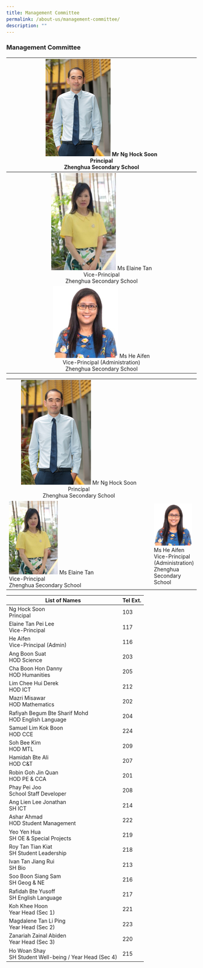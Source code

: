 ```yaml
---
title: Management Committee
permalink: /about-us/management-committee/
description: ""
---
```

### Management Committee

| <img src="/images/principalsmessage.jpg" style="width:35%">  Mr Ng Hock Soon<br>Principal <br>Zhenghua Secondary School |
|:---:|
| <img src="/images/Ms-Elaine-Tan-200x300.jpg" style="width:35%">  Ms Elaine Tan <br> Vice-Principal <br>Zhenghua Secondary School|
| <img src="/images/VPA-Ms-Ai-Fen-271x300.jpg" style="width:35%">  Ms He Aifen <br>Vice-Principal (Administration) <br>Zhenghua Secondary School |

<table>
	<tbody><tr>
		<td align="middle" width="100%"> <img src="/images/principalsmessage.jpg" style="width:50%">  Mr Ng Hock Soon<br>Principal <br>Zhenghua Secondary School</td>
	</tr>
	<tr><td><img src="/images/Ms-Elaine-Tan-200x300.jpg" style="width:35%">  Ms Elaine Tan <br> Vice-Principal <br>Zhenghua Secondary School</td>
		<td><img src="/images/VPA-Ms-Ai-Fen-271x300.jpg" style="width:95%">  Ms He Aifen <br>Vice-Principal (Administration) <br>Zhenghua Secondary School</td></tr>
</tbody></table>

| List of Names| Tel Ext. | 
| -------- | -------- | 
| Ng Hock Soon <br>Principal     | 103     | 
|Elaine Tan Pei Lee <br> Vice-Principal | 117|
|He Aifen <br> Vice-Principal (Admin) | 116|
|Ang Boon Suat <br> HOD Science | 203|
|Cha Boon Hon Danny <br> HOD Humanities | 205 |
|Lim Chee Hui Derek <br> HOD ICT | 212|
|Mazri Misawar <br> HOD Mathematics | 202|
|Rafiyah Begum Bte Sharif Mohd <br> HOD English Language | 204|
|Samuel Lim Kok Boon <br> HOD CCE | 224|
|Soh Bee Kim <br> HOD MTL | 209 |
|Hamidah Bte Ali <br> HOD C&amp;T | 207 |
|Robin Goh Jin Quan <br> HOD PE &amp; CCA | 201 |
|Phay Pei Joo <br> School Staff Developer | 208|
|Ang Lien Lee Jonathan <br> SH ICT | 214 |
|Ashar Ahmad <br> HOD Student Management | 222 |
|Yeo Yen Hua <br> SH OE &amp; Special Projects | 219 |
|Roy Tan Tian Kiat <br> SH Student Leadership |218 |
|Ivan Tan Jiang Rui <br> SH Bio |213|
|Soo Boon Siang Sam <br> SH Geog &amp; NE |216|
|Rafidah Bte Yusoff <br> SH English Language | 217|
|Koh Khee Hoon <br> Year Head (Sec 1) | 221|
|Magdalene Tan Li Ping <br> Year Head (Sec 2)|223|
|Zanariah Zainal Abiden <br> Year Head (Sec 3)|220|
|Ho Woan Shay <br> SH Student Well-being / Year Head (Sec 4)|215|